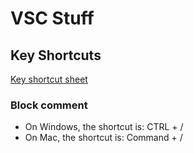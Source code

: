 # VSC Stuff
 ## Key Shortcuts
 [Key shortcut sheet](https://code.visualstudio.com/shortcuts/keyboard-shortcuts-windows.pdf)

  ### Block comment 
  - On Windows, the shortcut is: CTRL + /
  - On Mac, the shortcut is: Command + /

  

